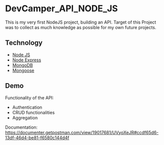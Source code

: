 # DevCamper_API_NODE_JS

This is my very first NodeJS project, building an API. Target of this Project was to collect as much knowledge as possible for my own future projects.

## Technology

 - [Node JS](https://nodejs.org/)
 - [Node Express](https://expressjs.com/)
 - [MongoDB](https://mongodb.com/)
 - [Mongoose](https://mongoosejs.com/)

## Demo

Functionality of the API: 
- Authentication 
- CRUD functionalities
- Aggregation

Documentation: https://documenter.getpostman.com/view/19017681/UVyoXeJR#ccdf65d6-13df-46d4-be81-f6580c144d4f
